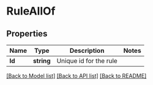# RuleAllOf

## Properties

Name | Type | Description | Notes
------------ | ------------- | ------------- | -------------
**Id** | **string** | Unique id for the rule | 

[[Back to Model list]](../README.md#documentation-for-models) [[Back to API list]](../README.md#documentation-for-api-endpoints) [[Back to README]](../README.md)


